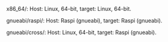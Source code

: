 x86_64/:
    Host: Linux, 64-bit, target: Linux, 64-bit.

gnueabi/raspi/:
    Host: Raspi (gnueabi), target: Raspi (gnueabi).

gnueabi/cross/:
    Host: Linux, 64-bit, target: Raspi (gnueabi).
